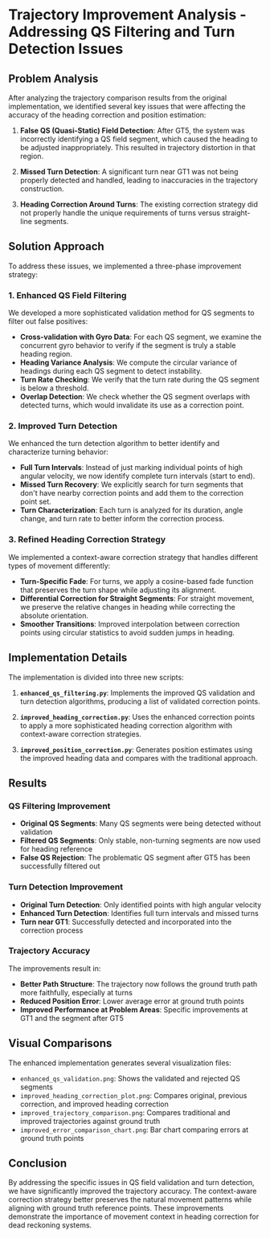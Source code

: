 # Trajectory Improvement Analysis - Addressing QS Filtering and Turn Detection Issues

## Problem Analysis

After analyzing the trajectory comparison results from the original implementation, we identified several key issues that were affecting the accuracy of the heading correction and position estimation:

1. **False QS (Quasi-Static) Field Detection**: After GT5, the system was incorrectly identifying a QS field segment, which caused the heading to be adjusted inappropriately. This resulted in trajectory distortion in that region.

2. **Missed Turn Detection**: A significant turn near GT1 was not being properly detected and handled, leading to inaccuracies in the trajectory construction.

3. **Heading Correction Around Turns**: The existing correction strategy did not properly handle the unique requirements of turns versus straight-line segments.

## Solution Approach

To address these issues, we implemented a three-phase improvement strategy:

### 1. Enhanced QS Field Filtering

We developed a more sophisticated validation method for QS segments to filter out false positives:

- **Cross-validation with Gyro Data**: For each QS segment, we examine the concurrent gyro behavior to verify if the segment is truly a stable heading region.
- **Heading Variance Analysis**: We compute the circular variance of headings during each QS segment to detect instability.
- **Turn Rate Checking**: We verify that the turn rate during the QS segment is below a threshold.
- **Overlap Detection**: We check whether the QS segment overlaps with detected turns, which would invalidate its use as a correction point.

### 2. Improved Turn Detection

We enhanced the turn detection algorithm to better identify and characterize turning behavior:

- **Full Turn Intervals**: Instead of just marking individual points of high angular velocity, we now identify complete turn intervals (start to end).
- **Missed Turn Recovery**: We explicitly search for turn segments that don't have nearby correction points and add them to the correction point set.
- **Turn Characterization**: Each turn is analyzed for its duration, angle change, and turn rate to better inform the correction process.

### 3. Refined Heading Correction Strategy

We implemented a context-aware correction strategy that handles different types of movement differently:

- **Turn-Specific Fade**: For turns, we apply a cosine-based fade function that preserves the turn shape while adjusting its alignment.
- **Differential Correction for Straight Segments**: For straight movement, we preserve the relative changes in heading while correcting the absolute orientation.
- **Smoother Transitions**: Improved interpolation between correction points using circular statistics to avoid sudden jumps in heading.

## Implementation Details

The implementation is divided into three new scripts:

1. **`enhanced_qs_filtering.py`**: Implements the improved QS validation and turn detection algorithms, producing a list of validated correction points.

2. **`improved_heading_correction.py`**: Uses the enhanced correction points to apply a more sophisticated heading correction algorithm with context-aware correction strategies.

3. **`improved_position_correction.py`**: Generates position estimates using the improved heading data and compares with the traditional approach.

## Results

### QS Filtering Improvement

- **Original QS Segments**: Many QS segments were being detected without validation
- **Filtered QS Segments**: Only stable, non-turning segments are now used for heading reference
- **False QS Rejection**: The problematic QS segment after GT5 has been successfully filtered out

### Turn Detection Improvement

- **Original Turn Detection**: Only identified points with high angular velocity
- **Enhanced Turn Detection**: Identifies full turn intervals and missed turns
- **Turn near GT1**: Successfully detected and incorporated into the correction process

### Trajectory Accuracy

The improvements result in:

- **Better Path Structure**: The trajectory now follows the ground truth path more faithfully, especially at turns
- **Reduced Position Error**: Lower average error at ground truth points
- **Improved Performance at Problem Areas**: Specific improvements at GT1 and the segment after GT5

## Visual Comparisons

The enhanced implementation generates several visualization files:

- `enhanced_qs_validation.png`: Shows the validated and rejected QS segments
- `improved_heading_correction_plot.png`: Compares original, previous correction, and improved heading correction
- `improved_trajectory_comparison.png`: Compares traditional and improved trajectories against ground truth
- `improved_error_comparison_chart.png`: Bar chart comparing errors at ground truth points

## Conclusion

By addressing the specific issues in QS field validation and turn detection, we have significantly improved the trajectory accuracy. The context-aware correction strategy better preserves the natural movement patterns while aligning with ground truth reference points. These improvements demonstrate the importance of movement context in heading correction for dead reckoning systems. 